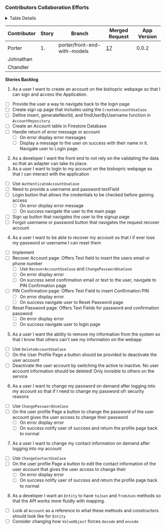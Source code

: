 ### Contributors Collaboration Efforts

<details><summary>Table Details</summary>

- Contributor - Developer who contributes to the project
- Story - ID from the list below... This will eventually be moved to the issues and will be a link to the correct Issue
- Branch - Name or link of the branch the work can be found on
- Merge Request - link to the MR on GitLab
- App Version - Version number of the app after story is merged into the parent branch

</details>

|Contributor|Story|Branch|Merged Request|App Version|
|-----------|-----|------|--------------|-----------|
|Porter     |1.|porter/front-end-with-models|[17](https://gitlab.com/the-vikings/mjolnir/bishopric-assistant/-/merge_requests/17)|0.0.2|
|Johnathan  |||||
|Chandler   |||||

**Stories Backlog**
1. As a user I want to create an account on the bishopric webpage so that I can sign and access the Application.
  - [ ] Provide the user a way to navigate back to the login page
  - [ ] Create sign up page that includes using the `CreateAccountUseCase`
  - [ ] Define insert, generateNextId, and findUserByUsername function in `AccountRepository`
  - [ ] Create an Account table in Firestore Database
  - [ ] Handle return of error message or account
    - [ ] On error display error messages
    - [ ] Display a message to the user on success with their name in it. Navigate user to Login page.
2. As a developer I want the front end to not rely on the validating the data so that an adapter can take its place.
3. As a user I want to login to my account on the bishopric webpage so that I can interact with the application
  - [ ] Use `AuthenticateAccountUseCase`
  - [ ] Need to provide a username and password textField
  - [ ] Login button that allows the credentials to be checked before gaining access
    - [ ] On error display error message
    - [ ] On success navigate the user to the main page
  - [ ] Sign up button that navigates the user to the signup page
  - [ ] Forgot username or password button that navigates the request recover account
4. As a user I want to be able to recover my account so that I if ever lose my password or username I can reset them
  - [ ] Implement
  - [ ] Recover Account page: Offers Text field to insert the users email or phone number
    - [ ] Use `RecoverAccountUseCase` and `ChangePasswordUseCase`
    - [ ] On error display error
    - [ ] On success send confirmation email or text to the user, navigate to PIN Confirmation page
  - [ ] PIN Confirmation page: Offers Text Field to insert Confirmation PIN
    - [ ] On error display error
    - [ ] On success navigate user to Reset Password page
  - [ ] Reset Password page: Offers Text Fields for password and confirmation password
    - [ ] On error display error
    - [ ] On success navigate user to login page
5. As a user I want the ability to remove my information from the system so that I know that others can't see my information on the webapp
  - [ ] Use `DeleteAccountUseCase`
  - [ ] On the User Profile Page a button should be provided to deactivate the user account
  - [ ] Deactivate the user account by switching the active to inactive. No user account information should be deleted! Only invisible to others on the service
6. As a user I want to change my password on demand after logging into my account so that if I need to change my password ofr security reasons
  - [ ] Use `ChangePasswordUseCase`
  - [ ] On the user profile Page a button to change the password of the user account gives the user access to change their password
    - [ ] On error display error
    - [ ] On success notify user of success and return the profile page back to normal
7. As a user I want to change my contact information on demand after logging into my account
  - [ ] Use `ChangeContactUseCase`
  - [ ] On the user profile Page a button to edit the contact information of the user account that gives the user access to change their 
      - [ ] On error display error
      - [ ] On success notify user of success and return the profile page back to normal
8. As a developer I want an `Entity` to have `toJson` and `fromJson` methods so that the API works more fluidly with mapping.
  - [ ] Look at `Account` as a reference to what these methods and constructors should look like for `Entity`
  - [ ] Consider changing how `ValueObject` forces `decode` and `encode`
